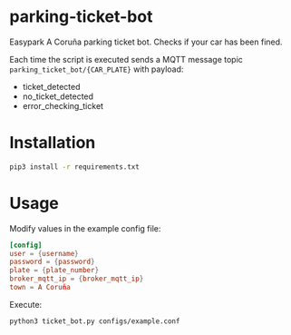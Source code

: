 # parking-ticket-bot
Easypark A Coruña parking ticket bot. Checks if your car has been fined.

Each time the script is executed sends a MQTT message topic `parking_ticket_bot/{CAR_PLATE}` with payload:
* ticket_detected
* no_ticket_detected
* error_checking_ticket


# Installation
```bash
pip3 install -r requirements.txt
```

# Usage

Modify values in the example config file:

```conf
[config]
user = {username}
password = {password}
plate = {plate_number}
broker_mqtt_ip = {broker_mqtt_ip}
town = A Coruña
```

Execute:
```bash
python3 ticket_bot.py configs/example.conf
```
